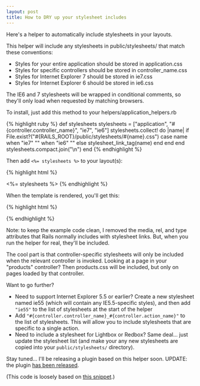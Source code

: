 ```yaml
--- 
layout: post
title: How to DRY up your stylesheet includes
---
```

Here's a helper to automatically include stylesheets in your layouts.

This helper will include any stylesheets in public/stylesheets/ that match these conventions:

+ Styles for your entire application should be stored in application.css
+ Styles for specific controllers should be stored in controller_name.css
+ Styles for Internet Explorer 7 should be stored in ie7.css
+ Styles for Internet Explorer 6 should be stored in ie6.css

The IE6 and 7 stylesheets will be wrapped in conditional comments, so they'll only load when requested by matching browsers.

To install, just add this method to your helpers/application_helpers.rb

{% highlight ruby %}
def stylesheets
  stylesheets = ["application", "#{controller.controller_name}", "ie7", "ie6"]
  stylesheets.collect! do |name| 
    if File.exist?("#{RAILS_ROOT}/public/stylesheets/#{name}.css")
      case name
      when "ie7"
        "<!--[if IE 7]>\n" + stylesheet_link_tag(name) + "\n<![endif]-->"
      when "ie6"
        "<!--[if IE 6]>\n" + stylesheet_link_tag(name) + "\n<![endif]-->"
      else
        stylesheet_link_tag(name)
      end
    end
  end
  stylesheets.compact.join("\n")
end
{% endhighlight %}

Then add <code>&lt;%= stylesheets %&gt;</code> to your layout(s):

{% highlight html %}
<html>
<head>
<title>the.rails.ist</title>
<%= stylesheets %>
</head>
<body>
</body>
</html>
{% endhighlight %}

When the template is rendered, you'll get this:

{% highlight html %}
<html>
<head>
<title>the.rails.ist</title>
<link href="/stylesheets/application.css?1170968897" />
<!--[if IE 7]>
<link href="/stylesheets/ie7.css?1170968897" />
<![endif]-->
<!--[if IE 6]>
<link href="/stylesheets/ie6.css?1170968897" />
<![endif]-->
</head>
<body>
</body>
</html>
{% endhighlight %}

Note: to keep the example code clean, I removed the media, rel, and type attributes that Rails normally includes with stylesheet links. But, when you run the helper for real, they'll be included.

The cool part is that controller-specific stylesheets will only be included when the relevant controller is invoked. Looking at a page in your "products" controller? Then products.css will be included, but only on pages loaded by that controller.

Want to go further?

+ Need to support Internet Explorer 5.5 or earlier? Create a new stylesheet named ie55 (which will contain any IE5.5-specific styles), and then add <code>"ie55"</code> to the list of stylesheets at the start of the helper
+ Add <code>"#{controller.controller_name}_#{controller.action_name}"</code> to the list of stylesheets. This will allow you to include stylesheets that are specific to a single action.
+ Need to include a stylesheet for Lightbox or Redbox? Same deal... just update the stylesheet list (and make your any new stylesheets are copied into your <code>public/stylesheets/</code> directory).

Stay tuned... I'll be releasing a plugin based on this helper soon. UPDATE: the plugin <a href="/2007/5/3/styler-stylesheets-made-easy">has been released</a>.

(This code is loosely based on <a href="http://www.bigbold.com/snippets/posts/show/509">this snippet</a>.)
